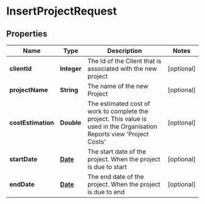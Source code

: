 

# InsertProjectRequest

## Properties

Name | Type | Description | Notes
------------ | ------------- | ------------- | -------------
**clientId** | **Integer** | The Id of the Client that is associated with the new project |  [optional]
**projectName** | **String** | The name of the new Project |  [optional]
**costEstimation** | **Double** | The estimated cost of work to complete the project.  This value is used in the Organisation Reports view &#39;Project Costs&#39; |  [optional]
**startDate** | [**Date**](Date.md) | The start date of the project.  When the project is due to start |  [optional]
**endDate** | [**Date**](Date.md) | The end date of the project.  When the project is due to end |  [optional]




